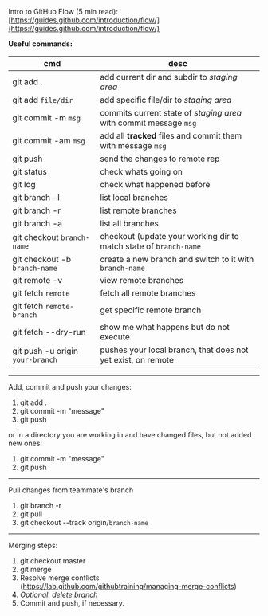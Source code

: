 Intro to GitHub Flow (5 min read): [https://guides.github.com/introduction/flow/](https://guides.github.com/introduction/flow/)


**Useful commands:**

|cmd|desc|
|---|---|
|git add . | add current dir and subdir to *staging area* |
|git add `file/dir` | add specific file/dir to *staging area*|
|git commit -m `msg` | commits current state of *staging area* with commit message `msg`
|git commit -am `msg` | add all **tracked** files and commit them with message `msg`
|git push | send the changes to remote rep|
|git status|check whats going on |
|git log| check what happened before|
|git branch -l | list local branches |
|git branch -r| list remote branches |
|git branch -a| list all branches|
|git checkout `branch-name`| checkout (update your working dir to match state of `branch-name`
|git checkout -b `branch-name` | create a new branch and switch to it with `branch-name` |
|git remote -v | view remote branches |
|git fetch `remote`|fetch all remote branches |
|git fetch `remote-branch`|get specific remote branch|
|git fetch --dry-run | show me what happens but do not execute|
|git push -u origin `your-branch`|pushes your local branch, that does not yet exist, on remote|
---
Add, commit and push your changes:
1. git add .
2. git commit -m "message"
3. git push

or in a directory you are working in and have changed files, but not added new ones:

1. git commit -m "message"
2. git push
---

Pull changes from teammate's branch

1. git branch -r
2. git pull
3. git checkout --track origin/`branch-name`

---
Merging steps:

1. git checkout master
2. git merge <branch-name>
3. Resolve merge conflicts (https://lab.github.com/githubtraining/managing-merge-conflicts)
4. *Optional: delete branch*
5. Commit and push, if necessary.

